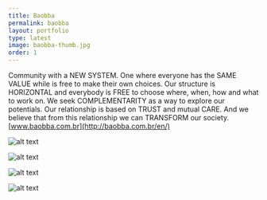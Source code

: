 ```yaml
---
title: Baobba
permalink: baobba
layout: portfolio
type: latest
image: baobba-thumb.jpg
order: 1
---
```


Community with a NEW SYSTEM. One where everyone has the SAME VALUE while is free to make their own choices. Our structure is HORIZONTAL and everybody is FREE to choose where, when, how and what to work on. We seek COMPLEMENTARITY as a way to explore our potentials. Our relationship is based on TRUST and mutual CARE. And we believe that from this relationship we can TRANSFORM our society. [www.baobba.com.br](http://baobba.com.br/en/)

![alt text](./uploads/baobba-a.jpg "Tela a")

![alt text](./uploads/baobba-b.jpg "Tela a")

![alt text](./uploads/baobba-c.jpg "Tela a")

![alt text](./uploads/baobba-d.jpg "Tela a")
